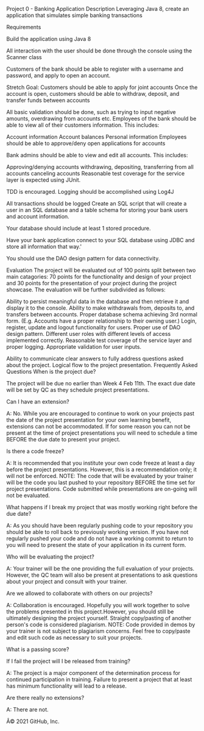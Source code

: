 
Project 0 - Banking Application
Description Leveraging Java 8, create an application that simulates simple banking transactions

Requirements

Build the application using Java 8

All interaction with the user should be done through the console using the Scanner class

Customers of the bank should be able to register with a username and password, and apply to open an account.

Stretch Goal: Customers should be able to apply for joint accounts
Once the account is open, customers should be able to withdraw, deposit, and transfer funds between accounts

All basic validation should be done, such as trying to input negative amounts, overdrawing from accounts etc.
Employees of the bank should be able to view all of their customers information. This includes:

Account information
Account balances
Personal information
Employees should be able to approve/deny open applications for accounts

Bank admins should be able to view and edit all accounts. This includes:

Approving/denying accounts
withdrawing, depositing, transferring from all accounts
canceling accounts
Reasonable test coverage for the service layer is expected using JUnit.

TDD is encouraged.
Logging should be accomplished using Log4J

All transactions should be logged
Create an SQL script that will create a user in an SQL database and a table schema for storing your bank users and account information.

Your database should include at least 1 stored procedure.

Have your bank application connect to your SQL database using JDBC and store all information that way.'

You should use the DAO design pattern for data connectivity.

Evaluation
The project will be evaluated out of 100 points split between two main catagories: 70 points for the functionality and design of your project and 30 points for the presentation of your project during the project showcase. The evaluation will be further subdivided as follows:



 Ability to persist meaningful data in the database and then retrieve it and display it to the console.
 Ability to make withdrawals from, deposits to, and transfers between accounts.
 Proper database schema achieving 3rd normal form. (E.g. Accounts have a proper relationship to their owning user.)
 Login, register, update and logout functionality for users.
Proper use of DAO design pattern.
 Different user roles with different levels of access implemented correctly.
Reasonable test coverage of the service layer and proper logging.
 Appropriate validation for user inputs.


 Ability to communicate clear answers to fully address questions asked about the project.
 Logical flow to the project presentation.
Frequently Asked Questions
When is the project due?

The project will be due no earlier than Week 4 Feb 11th. The exact due date will be set by QC as they schedule project presentations.

Can I have an extension?

A: No. While you are encouraged to continue to work on your projects past the date of the project presentation for your own learning benefit, extensions can not be accommodated. If for some reason you can not be present at the time of project presentations you will need to schedule a time BEFORE the due date to present your project.

Is there a code freeze?

A: It is recommended that you institute your own code freeze at least a day before the project presentations. However, this is a recommendation only; it will not be enforced. NOTE: The code that will be evaluated by your trainer will be the code you last pushed to your repository BEFORE the time set for project presentations. Code submitted while presentations are on-going will not be evaluated.

What happens if I break my project that was mostly working right before the due date?

A: As you should have been regularly pushing code to your repository you should be able to roll back to previously working version. If you have not regularly pushed your code and do not have a working commit to return to you will need to present the state of your application in its current form.

Who will be evaluating the project?

A: Your trainer will be the one providing the full evaluation of your projects. However, the QC team will also be present at presentations to ask questions about your project and consult with your trainer.

Are we allowed to collaborate with others on our projects?

A: Collaboration is encouraged. Hopefully you will work together to solve the problems presented in this project.However, you should still be ultimately designing the project yourself. Straight copy/pasting of another person's code is considered plagiarism. NOTE: Code provided in demos by your trainer is not subject to plagiarism concerns. Feel free to copy/paste and edit such code as necessary to suit your projects.

What is a passing score?



If I fail the project will I be released from training?

A: The project is a major component of the determination process for continued participation in training. Failure to present a project that at least has minimum functionality will lead to a release.

Are there really no extensions?

A: There are not.

Â© 2021 GitHub, Inc.